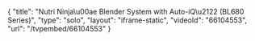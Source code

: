 {
    "title": "Nutri Ninja\u00ae Blender System with Auto-iQ\u2122 (BL680 Series)",
    "type": "solo",
    "layout": "iframe-static",
    "videoId": "66104553",
    "url": "\/tvpembed\/66104553"
}